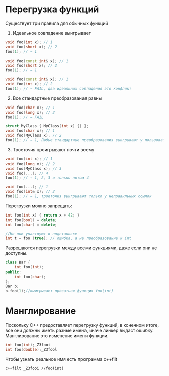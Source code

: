 # Перегрузка функций
Существует три правила для обычных функций 
1. Идеальное совпадение выигрывает 
```cpp
void foo(int x); // 1
void foo(short x); // 2
foo(1); // → 1

void foo(const int& x); // 1
void foo(short x); // 2
foo(1); // → 1

void foo(const int& x); // 1
void foo(int x); // 2
foo(1); // → FAIL, два идеальных совпадения это конфликт
```
2. Все стандартные преобразования равны 
```cpp
void foo(char x); // 1
void foo(long x); // 2
foo(1); // → FAIL

struct MyClass { MyClass(int x) {} };
void foo(char x); // 1
void foo(MyClass x); // 2
foo(1); // → 1, Любые стандартные преобразования выигрывают у пользовательских, хоть и у класса есть преобразования int
```
3. Троеточия проигрывают почти всему
```cpp
void foo(int x); // 1
void foo(long x); // 2
void foo(MyClass x); // 3
void foo(...); // 4
foo(1); // → 1, 2, 3 и только потом 4

void foo(...); // 1
void foo(int& x); // 2
foo(1); // → 1, троеточия выигрывают только у неправильных ссылок
```

Перегрузки можно запрещать:

```cpp
int foo(int x) { return x + 42; }
int foo(bool) = delete;
int foo(char) = delete;

//Но они участвуют в подстановке 
int t = foo (true); // ошибка, а не преобразование к int
```

Разрешаются перегрузки между всеми функциями, даже если они не доступны.

```cpp
class Bar {
	int foo(int);
public:
	int foo(char);
};
Bar b;
b.foo(1);//выигрывает приватная функция foo(int)
```

# Манглирование
Поскольку C++ предоставляет перегрузку функций, в конечном итоге, все они должны иметь разные имена, иначе линкер выдаст ошибку. Манглирование это изменение имени функции.

```cpp
int foo(int);_Z3fooi
int foo(double);_Z3fool
```

Чтобы узнать реальное имя есть программа c++filt

```shell
c++filt _Z3fooi //foo(int)
```

